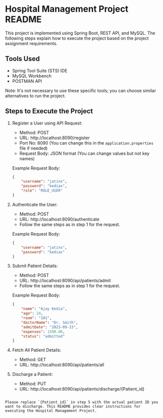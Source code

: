 # Hospital Management Project README

This project is implemented using Spring Boot, REST API, and MySQL. The following steps explain how to execute the project based on the project assignment requirements.

## Tools Used
- Spring Tool Suite (STS) IDE
- MySQL Workbench
- POSTMAN API

Note: It's not necessary to use these specific tools; you can choose similar alternatives to run the project.

## Steps to Execute the Project

1. Register a User using API Request:

   - Method: POST
   - URL: http://localhost:8090/register
   - Port No: 8090 (You can change this in the `application.properties` file if needed)
   - Request Body: JSON format (You can change values but not key names)

   Example Request Body:
   ```json
   {
       "username": "jatinx",
       "password": "kediax",
       "role": "ROLE_USER"
   }
   ```

2. Authenticate the User:

   - Method: POST
   - URL: http://localhost:8090/authenticate
   - Follow the same steps as in step 1 for the request.

   Example Request Body:
   ```json
   {
       "username": "jatinx",
       "password": "kediax"
   }
   ```

3. Submit Patient Details:

   - Method: POST
   - URL: http://localhost:8090/api/patients/admit
   - Follow the same steps as in step 1 for the request.

   Example Request Body:
   ```json
   {
       "name": "Ajay Kedia",
       "age": 24,
       "room": "101",
       "doctorName": "Dr. Smith",
       "admitDate": "2023-09-23",
       "expenses": 1500.00,
       "status": "admitted"
   }
   ```

4. Fetch All Patient Details:

   - Method: GET
   - URL: http://localhost:8090/api/patients/all

5. Discharge a Patient:

   - Method: PUT
   - URL: http://localhost:8090/api/patients/discharge/{Patient_id}

```

Please replace `{Patient_id}` in step 5 with the actual patient ID you want to discharge. This README provides clear instructions for executing the Hospital Management Project.
